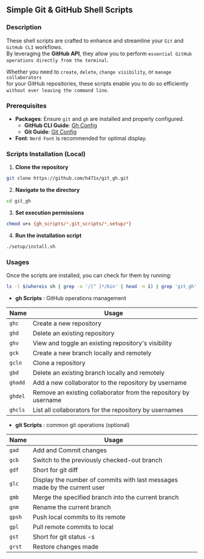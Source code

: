 ## Simple Git & GitHub Shell Scripts

### Description
These shell scripts are crafted to enhance and streamline your `Git` and `GitHub CLI` workflows.  
By leveraging the **GitHub API**, they allow you to perform ``essential GitHub operations directly from the terminal``.  
  
Whether you need to `create`, `delete`, `change visibility`, or `manage collaborators`  
for your GitHub repositories, these scripts enable you to do so efficiently  
``without ever leaving the command line``.

### Prerequisites
- **Packages**: Ensure `git` and `gh` are installed and properly configured.
  - **GitHub CLI Guide**: [Gh Config](config/gh_config.md)
  - **Git Guide**: [Git Config](config/git_config.md)
- **Font**: `Nerd Font` is recommended for optimal display.

### Scripts Installation (Local)

1. **Clone the repository**
  ```sh
  git clone https://github.com/h471x/git_gh.git
  ```
2. **Navigate to the directory**
  ```sh
  cd git_gh
  ```
3. **Set execution permissions**
  ```sh
  chmod u+x {gh_scripts/*,git_scripts/*,setup/*}
  ```
4. **Run the installation script**
  ```sh
  ./setup/install.sh
  ```

### Usages

Once the scripts are installed, you can check for them by running:
```sh
ls -l $(whereis sh | grep -o '/[^ ]*/bin' | head -n 1) | grep 'git_gh' | awk '{print $NF}' | xargs -n 1 basename | sed 's/\.sh$//'
```

- **gh Scripts** : GitHub operations management

| **Name** | **Usage** |
|----------|-----------|
| `ghc`    | Create a new repository |
| `ghd`    | Delete an existing repository |
| `ghv`    | View and toggle an existing repository's visibility |
| `gck`    | Create a new branch locally and remotely |
| `gcln`   | Clone a repository |
| `gbd`    | Delete an existing branch locally and remotely |
| `ghadd`  | Add a new collaborator to the repository by username |
| `ghdel`  | Remove an existing collaborator from the repository by username |
| `ghcls`  | List all collaborators for the repository by usernames |

- **git Scripts** : common git operations (optional)

| **Name** | **Usage** |
|----------|-----------|
| `gad`    | Add and Commit changes |
| `gcb`    | Switch to the previously checked-out branch |
| `gdf`    | Short for git diff |
| `glc`    | Display the number of commits with last messages made by the current user |
| `gmb`    | Merge the specified branch into the current branch |
| `gnm`    | Rename the current branch |
| `gpsh`   | Push local commits to its remote |
| `gpl`    | Pull remote commits to local |
| `gst`    | Short for git status -s |
| `grst`   | Restore changes made |